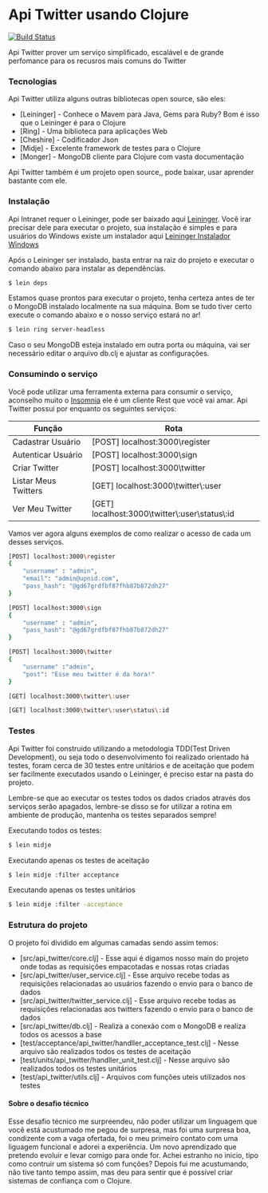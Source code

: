 # Api Twitter usando Clojure

[![Build Status](https://travis-ci.org/joemccann/dillinger.svg?branch=master)](https://travis-ci.org/joemccann/dillinger)

Api Twitter prover um serviço simplificado, escalável e de grande perfomance para os recusros mais comuns do Twitter

### Tecnologias

Api Twitter utiliza alguns outras bibliotecas open source, são eles:

* [Leininger] - Conhece o Mavem para Java, Gems para Ruby? Bom é isso que o Leininger é para o Clojure
* [Ring] - Uma biblioteca para aplicações Web
* [Cheshire] - Codificador Json
* [Midje] - Excelente framework de testes para o Clojure
* [Monger] - MongoDB cliente para Clojure com vasta documentação

Api Twitter também é um projeto open source,, pode baixar, usar aprender bastante com ele.
 

### Instalação

Api Intranet requer o Leininger, pode ser baixado aqui  [Leininger](https://leiningen.org/). Você irar precisar dele para executar o projeto, sua instalação é simples e para usuários do Windows existe um instalador aqui [Leininger Instalador Windows ](https://djpowell.github.io/leiningen-win-installer/) 

Após o Leininger ser instalado, basta entrar na raiz do projeto e executar o comando abaixo para instalar as dependências.

```sh
$ lein deps
```

Estamos quase prontos para executar o projeto, tenha certeza antes de ter o MongoDB instalado localmente na sua máquina.  Bom se tudo tiver certo execute o comando abaixo e o nosso serviço estará no ar!

```sh
$ lein ring server-headless
```

Caso o seu MongoDB esteja instalado em outra porta ou máquina, vai ser necessário editar o arquivo db.clj e ajustar as configurações.


### Consumindo o serviço

Você pode utilizar uma ferramenta externa para consumir o serviço, aconselho muito o [Insomnia](https://insomnia.rest/) ele é um cliente Rest que você vai amar. Api Twitter possui por enquanto os seguintes serviços:

| Função | Rota |
| ------ | ------ |
| Cadastrar Usuário |[POST] localhost:3000\register |
| Autenticar Usuário |[POST] localhost:3000\sign |
| Criar Twitter |[POST] localhost:3000\twitter|
| Listar Meus Twitters | [GET] localhost:3000\twitter\\:user |
| Ver Meu Twitter |[GET] localhost:3000\twitter\\:user\status\\:id |

Vamos ver agora alguns exemplos de como realizar o acesso de cada um desses serviços.

```sh
[POST] localhost:3000\register
{
	"username" : "admin", 
	"email": "admin@upnid.com", 
	"pass_hash": "@gd67grdfbf87fhb87b872dh27"
}
```

```sh
[POST] localhost:3000\sign 
{
	"username" : "admin", 
	"pass_hash": "@gd67grdfbf87fhb87b872dh27"
}
```

```sh
[POST] localhost:3000\twitter
{
	"username" :"admin", 
	"post": "Esse meu twitter é da hora!"
}
```

```sh
[GET] localhost:3000\twitter\:user
```

```sh
[GET] localhost:3000\twitter\:user\status\:id
```
### Testes

Api Twitter foi construido utilizando a metodologia TDD(Test Driven Development), ou seja todo o desenvolvimento foi realizado orientado há testes, foram cerca de 30 testes entre unitários e de aceitação que podem ser facilmente executados usando o Leininger, é preciso estar na pasta do projeto.

Lembre-se que ao executar os testes todos os dados criados através dos serviços serão apagados, lembre-se disso se for utilizar a rotina em ambiente de produção, mantenha os testes separados sempre! 

Executando todos os testes:
```sh
$ lein midje
```
Executando apenas os testes de aceitação
```sh
$ lein midje :filter acceptance
```
Executando apenas os testes unitários
```sh
$ lein midje :filter -acceptance
```

### Estrutura do projeto

O projeto foi dividido em algumas camadas sendo assim temos:

* [src/api_twitter/core.clj] - Esse aqui é digamos nosso main do projeto onde todas as requisições empacotadas e nossas rotas criadas
* [src/api_twitter/user_service.clj] - Esse arquivo recebe todas as requisições relacionadas ao usuários fazendo o envio para o banco de dados
* [src/api_twitter/twitter_service.clj] - Esse arquivo recebe todas as requisições relacionadas aos twitters fazendo o envio para o banco de dados
* [src/api_twitter/db.clj] - Realiza a conexão com o MongoDB e realiza todos os acessos a base
* [test/acceptance/api_twitter/handller_acceptance_test.clj] - Nesse arquivo são realizados todos os testes de aceitação
* [test/units/api_twitter/handller_unit_test.clj] - Nesse arquivo são realizados todos os testes unitários
* [test/api_twitter/utils.clj] - Arquivos com funções uteis utilizados nos testes

#### Sobre o desafio técnico

Esse desafio técnico me surpreendeu, não poder utilizar um linguagem que você está acustumado me pegou de surpresa, mas foi uma surpresa boa, condizente com a vaga ofertada, foi o meu primeiro contato com uma liguagem funcional e adorei a experiência. Um novo aprendizado que pretendo evoluir e levar comigo para onde for.
Achei estranho no inicio, tipo como contruir um sistema só com funções? Depois fui me acustumando, não tive tanto tempo assim, mas deu para sentir que é possível criar sistemas de confiança com o Clojure.







